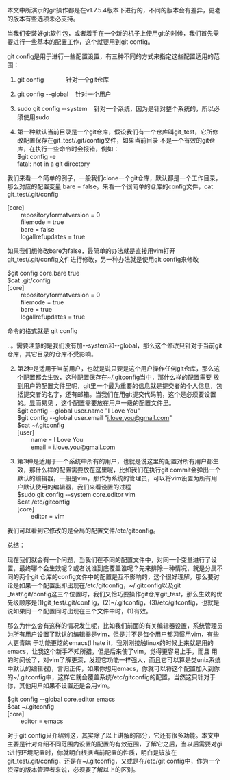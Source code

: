 本文中所演示的git操作都是在v1.7.5.4版本下进行的，不同的版本会有差异，更老的版本有些选项未必支持。  
  
当我们安装好git软件包，或者着手在一个新的机子上使用git的时候，我们首先需要进行一些基本的配置工作，这个就要用到git config。  
  
git config是用于进行一些配置设置，有三种不同的方式来指定这些配置适用的范围：  
1) git config             针对一个git仓库  
2) git config --global    针对一个用户  
3) sudo git config --system    针对一个系统，因为是针对整个系统的，所以必须使用sudo  
  
  
1) 第一种默认当前目录是一个git仓库，假设我们有一个仓库叫git_test，它所修改配置保存在git_test/.git/config文件，如果当前目录
不是一个有效的git仓库，在执行‪一些命令时会报错，例如：  
$git config -e  
fatal: not in a git directory  
  
我们来看一个简单的例子，一般我们clone一个git仓库，默认都是一个工作目录，那么对应的配置变量 bare =
false。来看一个很简单的仓库的config文件，cat git_test/.git/config  
  
[core]  
        repositoryformatversion = 0  
        filemode = true  
        bare = false  
        logallrefupdates = true  
  
如果我们想修改bare为false，最简单的办法就是直接用vim打开git_test/.git/config文件进行修改，另一种办法就是使用git
config来修改  
  
$git config core.bare true  
$cat .git/config  
[core]  
        repositoryformatversion = 0  
        filemode = true  
        bare = true  
        logallrefupdates = true  
  
命令的格式就是 git config <section>.<key>
<value>。需要注意的是我们没有加\--system和\--global，那么这个修改只针对于当前git仓库，其它目录的仓库不受影响。  
  
2) 第2种是适用于当前用户，也就是说只要是这个用户操作任何git仓库，那么这个配置都会生效，这种配置保存在~/.gitconfig当中，那什么样的配置需要
放到用户的配置文件里呢，git里一个最为重要的信息就是提交者的个人信息，包括提交者的名字，还有邮箱。当我们在用git提交代码前，这个是必须要设置的。显而易见
，这个配置需要放在用户一级的配置文件里。  
$git config --global user.name "I Love You"  
$git config --global user.email "i.love.you@gmail.com"  
$cat ~/.gitconfig  
[user]  
        name = I Love You  
        email = i.love.you@gmail.com  
  
3) 第3种是适用于一个系统中所有的用户，也就是说这里的配置对所有用户都生效，那什么样的配置需要放在这里呢，比如我们在执行git
commit会弹出一个默认的编辑器，一般是vim，那作为系统的管理员，可以将vim设置为所有用户默认使用的编辑器，我们来看设置的过程  
$sudo git config --system core.editor vim  
$cat /etc/gitconfig  
[core]  
        editor = vim  
  
我们可以看到它修改的是全局的配置文件/etc/gitconfig。  
  
总结：  
  
现在我们就会有一个问题，当我们在不同的配置文件中，对同一个变量进行了设置，最终哪个会生效呢？或者说谁到底覆盖谁呢？先来排除一种情况，就是分属不同的两个git
仓库的config文件中的配置是互不影响的，这个很好理解。那么要讨论是如果一个配置出即出现在/etc/gitconfig，~/.gitconfig以及git
_test/.git/config这三个位置时，我们又恰巧要操作git仓库git_test，那么生效的优先级顺序是(1)git_test/.git/conf
ig，(2)~/.gitconfig，(3)/etc/gitconfig，也就是说如果同一个配置同时出现在三个文件中时，(1)有效。  
  
  
那么为什么会有这样的情况发生呢，比如我们前面的有关编辑器设置，系统管理员为所有用户设置了默认的编辑器是vim，但是并不是每个用户都习惯用vim，有些人更青睐
于功能更炫的emacs(I hate it，我刚刚接触linux的时候上来就是用的emacs，让我这个新手不知所措，但是后来使了vim，觉得更容易上手，而且
用的时间长了，对vim了解更深，发现它功能一样强大，而且它可以算是类unix系统中默认的编辑器)，言归正传，如果你想用emacs，你就可以将这个配置加入到你
的~/.gitconfig中，这样它就会覆盖系统/etc/gitconfig的配置，当然这只针对于你，其他用户如果不设置还是会用vim。  
  
$git config --global core.editor emacs  
$cat ~/.gitconfig  
[core]  
        editor = emacs  
  
  
对于git config只介绍到这，其实除了以上讲解的部分，它还有很多功能。本文中主要是针对介绍不同范围内设置的配置的有效范围，了解它之后，当以后需要对gi
t进行环境配置时，你就明白根据当前配置的性质，明白是该放在git_test/.git/config，还是在~/.gitconfig，又或是在/etc/git
config中，作为一个资深的版本管理者来说，必须要了解以上的区别。

